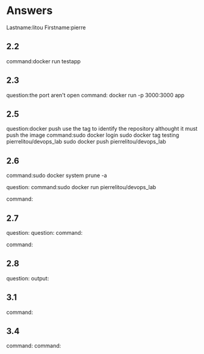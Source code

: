 # Answers

Lastname:litou
Firstname:pierre

## 2.2
command:docker run testapp

## 2.3
question:the port aren't open 
command: docker run -p 3000:3000 app

## 2.5
question:docker push use the tag to identify the repository althought it must push the image
command:sudo docker login
sudo docker tag testing pierrelitou/devops_lab 
sudo docker push pierrelitou/devops_lab

## 2.6
command:sudo docker system prune -a

question:
command:sudo docker run pierrelitou/devops_lab

command:

## 2.7
question:
question:
command:

command:

## 2.8
question:
output:

## 3.1
command:

## 3.4
command:
command:
